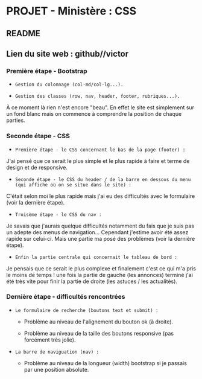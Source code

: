 # PROJET - Ministère : CSS 

## README

## Lien du site web : github//victor

### Première étape - Bootstrap

- `Gestion du colonnage (col-md/col-lg...).`

- `Gestion des classes (row, nav, header, footer, rubriques...).`

À ce moment là rien n'est encore "beau". 
En effet le site est simplement sur un fond blanc mais on commence à comprendre la position de chaque parties.

### Seconde étape - CSS

- `Première étape - le CSS concernant le bas de la page (footer) :`

J'ai pensé que ce serait le plus simple et le plus rapide à faire et terme de design et de responsive.

-  `Seconde étape - le CSS du header / de la barre en dessous du menu (qui affiche où on se situe dans le site) :`

C'était selon moi le plus rapide mais j'ai eu des difficultés avec le formulaire (voir la dernière étape).

- `Troisème étape - le CSS du nav :`

Je savais que j'aurais quelque difficultés notamment du fais que je suis pas un adepte des menus de navigation... Cependant j'estime avoir été assez rapide sur celui-ci. Mais une partie ma posé des problèmes (voir la dernière étape).

- `Enfin la partie centrale qui concernait le tableau de bord :`

Je pensais que ce serait le plus complexe et finalement c'est ce qui m'a pris le moins de temps ! une fois la partie de gauche (les annonces) terminé j'ai été très vite pour finir la partie de droite (les astuces / les actualités).

### Dernière étape - difficultés rencontrées

- `Le formulaire de recherche (boutons text et submit) :`
    
    - Problème au niveau de l'alignement du bouton ok (à droite).

    - Problème au niveau de la taille des boutons responsive (pas forcément très jolie).

- `La barre de naviguation (nav) :`

    - Problème au niveau de la longueur (width) bootstrap si je passais par une position absolute.
